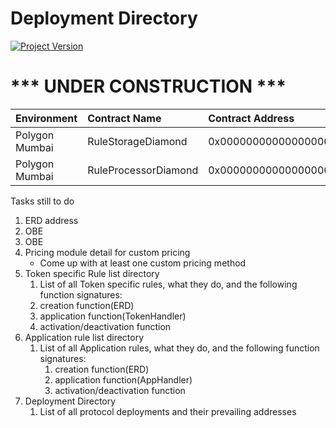 # Deployment Directory
[![Project Version][version-image]][version-url]


# *** UNDER CONSTRUCTION ***

| Environment | Contract Name        | Contract Address |
| :--- |:---------------------| :--- | 
| Polygon Mumbai | RuleStorageDiamond | 0x0000000000000000000000000000000000000000
| Polygon Mumbai | RuleProcessorDiamond | 0x0000000000000000000000000000000000000000




Tasks still to do
1. ERD address
2. OBE
3. OBE
4. Pricing module detail for custom pricing
    * Come up with at least one custom pricing method
5. Token specific Rule list directory
    1. List of all Token specific rules, what they do, and the following function signatures:
    1. creation function(ERD)
    2. application function(TokenHandler)
    3. activation/deactivation function
6. Application rule list directory
    1. List of all Application rules, what they do, and the following function signatures:
        1. creation function(ERD)
        2. application function(AppHandler)
        3. activation/deactivation function
7. Deployment Directory
    1. List of all protocol deployments and their prevailing addresses
<!-- These are the header links -->

[version-image]: https://img.shields.io/badge/Version-1.0.0-brightgreen?style=for-the-badge&logo=appveyor
[version-url]: https://github.com/thrackle-io/Tron